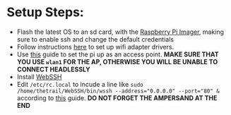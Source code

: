 # Setup Steps:
- Flash the latest OS to an sd card, with the [Raspberry Pi Imager](https://www.raspberrypi.com/software/), making sure to enable ssh and change the default credentials
- Follow instructions [here](https://github.com/morrownr/8821cu-20210916) to set up wifi adapter drivers.
- Use [this](https://www.tomshardware.com/how-to/raspberry-pi-access-point) guide to set the pi up as an access point. **MAKE SURE THAT YOU USE `wlan1` FOR THE AP, OTHERWISE YOU WILL BE UNABLE TO CONNECT HEADLESSLY**
- Install [WebSSH](https://github.com/huashengdun/webssh)
- Edit `/etc/rc.local` to incude a line like `sudo /home/thetrail/WebSSH/bin/wssh --address="0.0.0.0" --port="80" &` according to [this](https://www.dexterindustries.com/howto/run-a-program-on-your-raspberry-pi-at-startup/) guide. **DO NOT FORGET THE AMPERSAND AT THE END**
